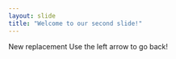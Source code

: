 ```yaml
---
layout: slide
title: "Welcome to our second slide!"
---
```

New replacement
Use the left arrow to go back!
